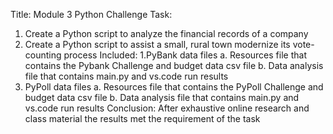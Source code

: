 Title: Module 3 Python Challenge 
Task: 
1. Create a Python script to analyze the financial records of a company
2. Create a Python script to assist a small, rural town modernize its vote-counting process
Included: 
1.PyBank data files
  a. Resources file that contains the Pybank Challenge and budget data csv file
  b. Data analysis file that contains main.py and vs.code run results
2. PyPoll data files
  a. Resources file that contains the PyPoll Challenge and budget data csv file
  b. Data analysis file that contains main.py and vs.code run results
Conclusion:
After exhaustive online research and class material the results met the requirement of the task
